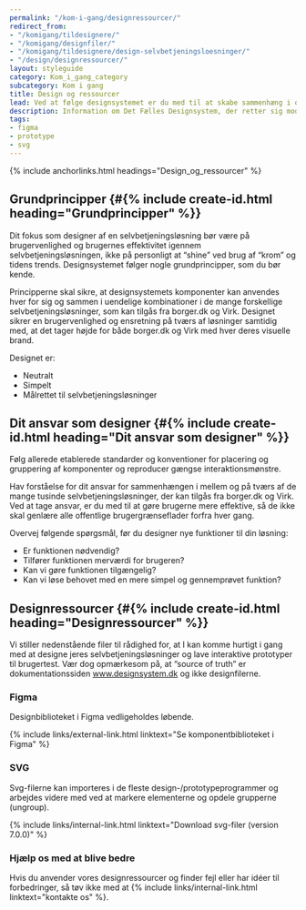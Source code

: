 ```yaml
---
permalink: "/kom-i-gang/designressourcer/"
redirect_from:
- "/komigang/tildesignere/"
- "/komigang/designfiler/"
- "/komigang/tildesignere/design-selvbetjeningsloesninger/"
- "/design/designressourcer/"
layout: styleguide
category: Kom_i_gang_category
subcategory: Kom i gang
title: Design og ressourcer
lead: Ved at følge designsystemet er du med til at skabe sammenhæng i og mellem de mange offentlige selvbetjeningsløsninger du ikke selv designer, til gavn for alle brugere.
description: Information om Det Fælles Designsystem, der retter sig mod designere
tags:
- figma
- prototype
- svg
---
```


{% include anchorlinks.html headings="Design_og_ressourcer" %}

## Grundprincipper {#{% include create-id.html heading="Grundprincipper" %}}

Dit fokus som designer af en selvbetjeningsløsning bør være på brugervenlighed og brugernes effektivitet igennem selvbetjeningsløsningen, ikke på personligt at “shine” ved brug af “krom” og tidens trends. Designsystemet følger nogle grundprincipper, som du bør kende.

Principperne skal sikre, at designsystemets komponenter kan anvendes hver for sig og sammen i uendelige kombinationer i de mange forskellige selvbetjeningsløsninger, som kan tilgås fra borger.dk og Virk. Designet sikrer en brugervenlighed og ensretning på tværs af løsninger samtidig med, at det tager højde for både borger.dk og Virk med hver deres visuelle brand.

Designet er:

- Neutralt
- Simpelt
- Målrettet til selvbetjeningsløsninger

## Dit ansvar som designer {#{% include create-id.html heading="Dit ansvar som designer" %}}

Følg allerede etablerede standarder og konventioner for placering og gruppering af komponenter og reproducer gængse interaktionsmønstre. 

Hav forståelse for dit ansvar for sammenhængen i mellem og på tværs af de mange tusinde selvbetjeningsløsninger, der kan tilgås fra borger.dk og Virk. Ved at tage ansvar, er du med til at gøre brugerne mere effektive, så de ikke skal genlære alle offentlige brugergrænseflader forfra hver gang.

Overvej følgende spørgsmål, før du designer nye funktioner til din løsning:

- Er funktionen nødvendig?
- Tilfører funktionen merværdi for brugeren?
- Kan vi gøre funktionen tilgængelig?
- Kan vi løse behovet med en mere simpel og gennemprøvet funktion?

## Designressourcer {#{% include create-id.html heading="Designressourcer" %}}

Vi stiller nedenstående filer til rådighed for, at I kan komme hurtigt i gang med at designe jeres selvbetjeningsløsninger og lave interaktive prototyper til brugertest. Vær dog opmærkesom på, at “source of truth” er dokumentationssiden www.designsystem.dk og ikke designfilerne.

<h3 class="h4">Figma</h3>

Designbiblioteket i Figma vedligeholdes løbende.

{% include links/external-link.html linktext="Se komponentbiblioteket i Figma" %}

<h3 class="h4">SVG</h3>

Svg-filerne kan importeres i de fleste design-/prototypeprogrammer og arbejdes videre med ved at markere elementerne og opdele grupperne (ungroup).

{% include links/internal-link.html linktext="Download svg-filer (version 7.0.0)" %}

<h3 class="h4">Hjælp os med at blive bedre</h3>

Hvis du anvender vores designressourcer og finder fejl eller har idéer til forbedringer, så tøv ikke med at {% include links/internal-link.html linktext="kontakte os" %}.
